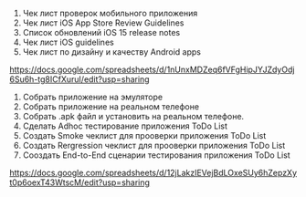  1. Чек лист проверок мобильного приложения
 2. Чек лист iOS App Store Review Guidelines
 3. Список обновлений iOS 15 release notes
 4. Чек лист iOS guidelines
 5. Чек лист по дизайну и качеству Android apps

https://docs.google.com/spreadsheets/d/1nUnxMDZeq6fVFgHipJYJZdyOdj6Su6h-tg8ICfXuruI/edit?usp=sharing

1. Собрать приложение на эмуляторе
2. Собрать приложение на реальном телефоне
3. Собрать .apk файл и установить на реальном телефоне.
4. Сделать Adhoc тестирование приложения ToDo List
5. Создать Smoke чеклист для прооверки приложения ToDo List
6. Создать Rergression чеклист для прооверки приложения ToDo List
7. Сооздать End-to-End сценарии тестирования приложения ToDo List

https://docs.google.com/spreadsheets/d/12jLakzIEVejBdLOxeSUy6hZepzXyt0p6oexT43WtscM/edit?usp=sharing
